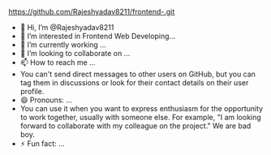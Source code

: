 https://github.com/Rajeshyadav8211/frontend-.git

- 👋 Hi, I’m @Rajeshyadav8211
- 👀 I’m interested in Frontend Web Developing...
- 🌱 I’m currently working ...
- 💞️ I’m looking to collaborate on ...
- 📫 How to reach me ...
- You can't send direct messages to other users on GitHub, but you can tag them in discussions or look for their contact details on their user profile.
- 😄 Pronouns: ...
- You can use it when you want to express enthusiasm for the opportunity to work together, usually with someone else. For example, "I am looking forward to collaborate with my colleague on the project."
We are bad boy.
- ⚡ Fun fact: ...


<!---
Rajeshyadav8211/Rajeshyadav8211 is a ✨ special ✨ repository because its `README.md` (this file) appears on your GitHub profile.
You can click the Preview link to take a look at your changes.
--->
